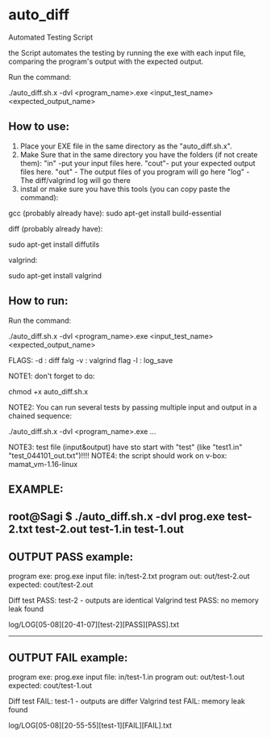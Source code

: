 # auto_diff
Automated Testing Script

the Script automates the testing by running the exe with each input file, 
comparing the program's output with the expected output.

Run the command:

./auto_diff.sh.x -dvl <program_name>.exe <input_test_name> <expected_output_name>

How to use:
----------
1) Place your EXE file in the same directory as the "auto_diff.sh.x".
2) Make Sure that in the same directory you have the folders (if not create them):
		"in" -put your input files here.
		"cout"- put your expected output files here. 
		"out" - The output files of you program will go here
		"log" - The diff/valgrind log will go there
3) instal or make sure you have this tools (you can copy paste the command):

gcc (probably already have):
sudo apt-get install build-essential


diff (probably already have):


sudo apt-get install diffutils


valgrind:


sudo apt-get install valgrind
 

How to run:
----------
Run the command:

./auto_diff.sh.x -dvl <program_name>.exe <input_test_name> <expected_output_name>


FLAGS:
	-d : diff falg
	-v : valgrind flag
	-l : log_save

NOTE1: 
don't forget to do:

chmod +x auto_diff.sh.x

NOTE2: 
You can run several tests by passing multiple input and output in a chained sequence:

./auto_diff.sh.x -dvl <program_name>.exe <input1> <exout1> <input2> <exout2> <input3> <exout3> ...

NOTE3: 
	test file (input&output) have sto start with "test" 
	(like "test1.in" "test_044101_out.txt")!!!!
NOTE4:
	the script should work on v-box: mamat_vm-1.16-linux
	
EXAMPLE:
--------
root@Sagi $ ./auto_diff.sh.x -dvl prog.exe test-2.txt test-2.out test-1.in test-1.out
----------------------------------------------------
OUTPUT PASS example:
----------------------------------------------------
program exe:            prog.exe
input file:             in/test-2.txt
program out:            out/test-2.out
expected:               cout/test-2.out

Diff test PASS: test-2 - outputs are identical
Valgrind test PASS: no memory leak found

log/LOG[05-08][20-41-07][test-2][PASS][PASS].txt

----------------------------------------------------
OUTPUT FAIL example:
----------------------------------------------------
program exe:            prog.exe
input file:             in/test-1.in
program out:            out/test-1.out
expected:               cout/test-1.out

Diff test FAIL: test-1 - outputs are differ
Valgrind test FAIL: memory leak found

log/LOG[05-08][20-55-55][test-1][FAIL][FAIL].txt

